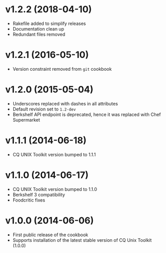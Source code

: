 # v1.2.2 (2018-04-10)

* Rakefile added to simplify releases
* Documentation clean up
* Redundant files removed

# v1.2.1 (2016-05-10)

* Version constraint removed from `git` cookbook

# v1.2.0 (2015-05-04)

* Underscores replaced with dashes in all attributes
* Default revision set to `1.2-dev`
* Berkshelf API endpoint is deprecated, hence it was replaced with Chef
  Supermarket

# v1.1.1 (2014-06-18)

* CQ UNIX Toolkit version bumped to 1.1.1

# v1.1.0 (2014-06-17)

* CQ UNIX Toolkit version bumped to 1.1.0
* Berkshelf 3 compatibility
* Foodcritic fixes

# v1.0.0 (2014-06-06)

* First public release of the cookbook
* Supports installation of the latest stable version of CQ Unix Toolkit (1.0.0)
